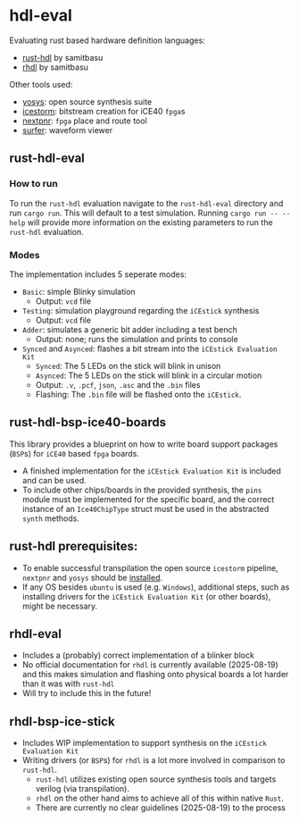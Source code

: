 # hdl-eval
Evaluating rust based hardware definition languages:
* [rust-hdl](https://github.com/samitbasu/rust-hdl) by samitbasu
* [rhdl](https://github.com/samitbasu/rhdl/) by samitbasu

Other tools used:
* [yosys](https://github.com/YosysHQ/yosys): open source synthesis suite
* [icestorm](https://github.com/YosysHQ/icestorm): bitstream creation for iCE40 `fpga`s
* [nextpnr](https://github.com/YosysHQ/nextpnr): `fpga` place and route tool
* [surfer](https://gitlab.com/surfer-project/surfer): waveform viewer

## rust-hdl-eval

### How to run
To run the `rust-hdl` evaluation navigate to the `rust-hdl-eval` directory and run `cargo run`. This will default to a test simulation. Running `cargo run -- --help` will provide more information on the existing parameters to run the `rust-hdl` evaluation.

### Modes
The implementation includes 5 seperate modes:
* `Basic`: simple Blinky simulation
    * Output: `vcd` file
* `Testing`: simulation playground regarding the `iCEstick` synthesis
    * Output: `vcd` file
* `Adder`: simulates a generic bit adder including a test bench
    * Output: none; runs the simulation and prints to console
* `Synced` and `Asynced`: flashes a bit stream into the `iCEstick Evaluation Kit`
    * `Synced`: The 5 LEDs on the stick will blink in unison
    * `Asynced`: The 5 LEDs on the stick will blink in a circular motion
    * Output: `.v`, `.pcf`, `json`, `.asc` and the `.bin` files
    * Flashing: The `.bin` file will be flashed onto the `iCEstick`.

## rust-hdl-bsp-ice40-boards 
This library provides a blueprint on how to write board support packages (`BSP`s) for `iCE40` based `fpga` boards.
* A finished implementation for the `iCEstick Evaluation Kit` is included and can be used.
* To include other chips/boards in the provided synthesis, the `pins` module must be implemented for the specific board, and the correct instance of an `Ice40ChipType` struct must be used in the abstracted `synth` methods. 

## rust-hdl prerequisites:
* To enable successful transpilation the open source `icestorm` pipeline, `nextpnr` and `yosys` should be [installed](https://prjicestorm.readthedocs.io/en/latest/overview.html#where-are-the-tools-how-to-install).
* If any OS besides `ubuntu` is used (e.g. `Windows`), additional steps, such as installing drivers for the `iCEstick Evaluation Kit` (or other boards), might be necessary.

## rhdl-eval
* Includes a (probably) correct implementation of a blinker block
* No official documentation for `rhdl` is currently available (2025-08-19) and this makes simulation and flashing onto physical boards a lot harder than it was with `rust-hdl`
* Will try to include this in the future!

## rhdl-bsp-ice-stick
* Includes WIP implementation to support synthesis on the `iCEstick Evaluation Kit`
* Writing drivers (or `BSP`s) for `rhdl` is a lot more involved in comparison to `rust-hdl`.
    * `rust-hdl` utilizes existing open source synthesis tools and targets verilog (via transpilation).
    * `rhdl` on the other hand aims to achieve all of this within native `Rust`.
    * There are currently no clear guidelines (2025-08-19) to the process
